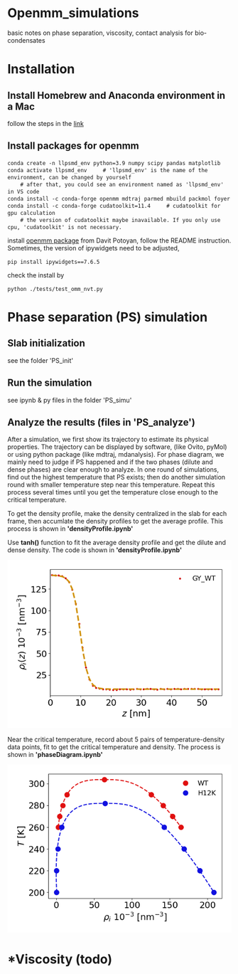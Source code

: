 # Openmm_simulations
basic notes on phase separation, viscosity, contact analysis for bio-condensates

# Installation
## Install Homebrew and Anaconda environment in a Mac
follow the steps in the [link](https://gist.github.com/ryanorsinger/7d89ad58901b5590ec3e1f23d7b9f887)
## Install packages for openmm
```
conda create -n llpsmd_env python=3.9 numpy scipy pandas matplotlib
conda activate llpsmd_env     # 'llpsmd_env' is the name of the environment, can be changed by yourself
    # after that, you could see an environment named as 'llpsmd_env' in VS code
conda install -c conda-forge openmm mdtraj parmed mbuild packmol foyer
conda install -c conda-forge cudatoolkit=11.4     # cudatoolkit for gpu calculation
    # the version of cudatoolkit maybe inavailable. If you only use cpu, 'cudatoolkit' is not necessary.
```
install [openmm package](https://github.com/PotoyanGroup/llpsmd) from Davit Potoyan, follow the README instruction.
Sometimes, the version of ipywidgets need to be adjusted,
```
pip install ipywidgets==7.6.5  
```
check the install by
```
python ./tests/test_omm_nvt.py
```

# Phase separation (PS) simulation

## Slab initialization
see the folder 'PS_init'

## Run the simulation
see ipynb & py files in the folder 'PS_simu'

## Analyze the results (files in 'PS_analyze')
After a simulation, we first show its trajectory to estimate its physical properties. The trajectory can be displayed by software, (like Ovito, pyMol) or using python package (like mdtraj, mdanalysis). 
For phase diagram, we mainly need to judge if PS happened and if the two phases (dilute and dense phases) are clear enough to analyze. In one round of simulations, find out the highest temperature that PS exists; then do another simulation round with smaller temperature step near this temperature. Repeat this process several times until you get the temperature close enough to the critical temperature.

To get the density profile, make the density centralized in the slab for each frame, then accumlate the density profiles to get the average profile. This process is shown in **'densityProfile.ipynb'**

Use **tanh()** function to fit the average density profile and get the dilute and dense density. The code is shown in **'densityProfile.ipynb'**

![An example of density profile of GY-23](https://github.com/Albizzia90/openmm_simulations/blob/main/PS_analyze/densZ_fit.png?raw=true)

Near the critical temperature, record about 5 pairs of temperature-density data points, fit to get the critical temperature and density. The process is shown in **'phaseDiagram.ipynb'**

![An example of phase diagram of GY-23 and it variant](https://github.com/Albizzia90/openmm_simulations/blob/main/PS_analyze/phaseDiag_dens.png?raw=true)

# *Viscosity (todo)


